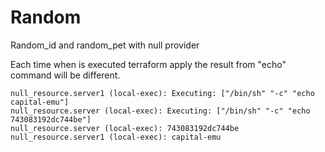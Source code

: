 # Random
Random_id and random_pet with null provider

Each time when is executed terraform apply the result from "echo" command will be different. 

```
null_resource.server1 (local-exec): Executing: ["/bin/sh" "-c" "echo capital-emu"]
null_resource.server (local-exec): Executing: ["/bin/sh" "-c" "echo 743083192dc744be"]
null_resource.server (local-exec): 743083192dc744be
null_resource.server1 (local-exec): capital-emu
```
